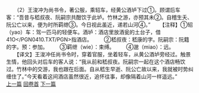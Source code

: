 　　（2）王浚冲为尚书令，著公服，乘轺车，经黄公酒垆下过①。顾谓后车客：“吾昔与嵇叔夜、阮嗣宗共酣饮于此垆。竹林之游，亦预其未②。自稽生夭、阮公亡以来，便为时所羁绁③。今日视此虽近，递若山河④。”
　　【注释】①轺（yao）车：驾一匹马的轻便车。酒垆：酒店里放酒瓮的土台子，借41O</PGN0410.TXT/PGN>指酒店。
　　②嵇叔夜：嵇康的字。阮嗣宗：阮籍的字。预：参加。
　　③羁绁（wie）：束缚。
　　④邈（miao）：远。
　　【译文】王浚冲任尚书令时，穿着官服，坐着轻车，从黄公酒垆旁经过。触景生情，他回头对后车的客人说：“我从前和嵇叔夜。阮嗣宗一起在这个酒店畅饮过。竹林中的交游，我也跟在后面。自从嵇生早逝、阮公亡故以来，我就被时势纠缠住了。”今天看着这间酒店虽然很近，追怀往事，却像隔着山河一样遥远。”
<br>[上一篇](17_01) [回卷首](17_00) [下一篇](17_03)
